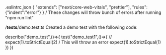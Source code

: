 .eslintrc.json
{
  "extends": ["next/core-web-vitals", "prettier"],
  "rules": {"indent":"error"}
}
/ These changes will throw bunch of errors after running "npm run lint"


/__tests__/demo.test.ts
Created a demo test with the following code:

describe("demo_test",()=>{
    test("demo_test1",()=>{
        // expect(1).toStrictEqual(2) / This will throw an error
        expect(1).toStrictEqual(1)
    })
})